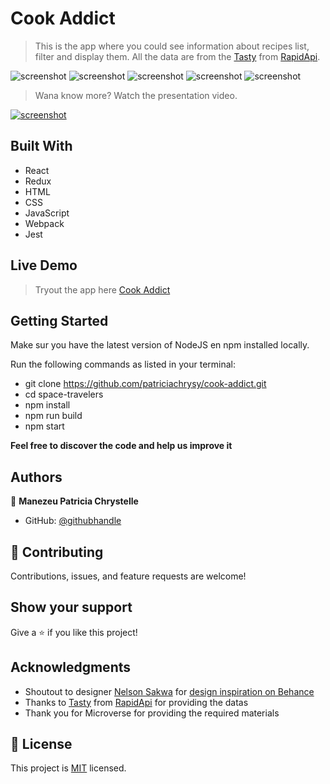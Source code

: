 # Cook Addict

> This is the app where you could see information about recipes list, filter and display them. All the data are from the [Tasty](https://rapidapi.com/apidojo/api/tasty/) from [RapidApi](https://rapidapi.com).

![screenshot](./screen1.png) ![screenshot](./screen5.png) ![screenshot](./screen3.png) ![screenshot](./screen2.png) ![screenshot](./screen4.png)


> Wana know more? Watch the presentation video.

[![screenshot](./video_record.png)](https://www.loom.com/share/c526758fa1f24135b8810bcabc00ff85)
## Built With

- React
- Redux
- HTML
- CSS
- JavaScript
- Webpack
- Jest

## Live Demo

> Tryout the app here [Cook Addict](https://cookaddict.netlify.app/)

## Getting Started

Make sur you have the latest version of NodeJS en npm installed locally.

Run the following commands as listed in your terminal:
- git clone https://github.com/patriciachrysy/cook-addict.git
- cd space-travelers
- npm install
- npm run build
- npm start


**Feel free to discover the code and help us improve it**


## Authors

👤 **Manezeu Patricia Chrystelle**

- GitHub: [@githubhandle](https://github.compatriciachrysy)
  

## 🤝 Contributing

Contributions, issues, and feature requests are welcome!


## Show your support

Give a ⭐️ if you like this project!

## Acknowledgments

- Shoutout to designer [Nelson Sakwa](https://www.behance.net/sakwadesignstudio) for [design inspiration on Behance](https://www.behance.net/gallery/31579789/Ballhead-App-(Free-PSDs)) 
- Thanks to [Tasty](https://rapidapi.com/apidojo/api/tasty/) from [RapidApi](https://rapidapi.com) for providing the datas
- Thank you for Microverse for providing the required materials

## 📝 License

This project is [MIT](./MIT.md) licensed.
